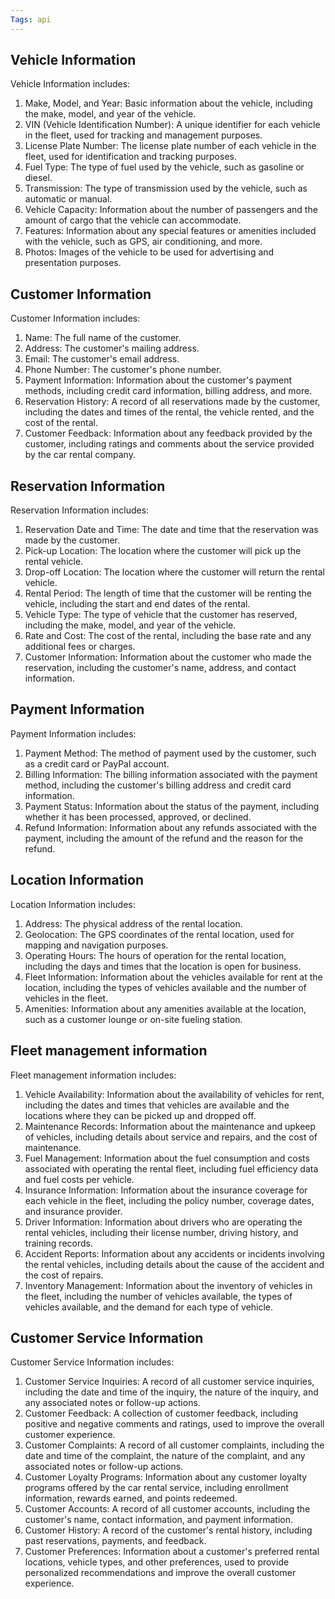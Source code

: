 ```yaml
---
Tags: api
---
```


## Vehicle Information

Vehicle Information includes:

1.  Make, Model, and Year: Basic information about the vehicle, including the make, model, and year of the vehicle.
2.  VIN (Vehicle Identification Number): A unique identifier for each vehicle in the fleet, used for tracking and management purposes.
3.  License Plate Number: The license plate number of each vehicle in the fleet, used for identification and tracking purposes.
4.  Fuel Type: The type of fuel used by the vehicle, such as gasoline or diesel.
5.  Transmission: The type of transmission used by the vehicle, such as automatic or manual.
6.  Vehicle Capacity: Information about the number of passengers and the amount of cargo that the vehicle can accommodate.
7.  Features: Information about any special features or amenities included with the vehicle, such as GPS, air conditioning, and more.
8.  Photos: Images of the vehicle to be used for advertising and presentation purposes.

## Customer Information

Customer Information includes:

1.  Name: The full name of the customer.
2.  Address: The customer's mailing address.
3.  Email: The customer's email address.
4.  Phone Number: The customer's phone number.
5.  Payment Information: Information about the customer's payment methods, including credit card information, billing address, and more.
6.  Reservation History: A record of all reservations made by the customer, including the dates and times of the rental, the vehicle rented, and the cost of the rental.
7.  Customer Feedback: Information about any feedback provided by the customer, including ratings and comments about the service provided by the car rental company.

## Reservation Information

Reservation Information includes:

1.  Reservation Date and Time: The date and time that the reservation was made by the customer.
2.  Pick-up Location: The location where the customer will pick up the rental vehicle.
3.  Drop-off Location: The location where the customer will return the rental vehicle.
4.  Rental Period: The length of time that the customer will be renting the vehicle, including the start and end dates of the rental.
5.  Vehicle Type: The type of vehicle that the customer has reserved, including the make, model, and year of the vehicle.
6.  Rate and Cost: The cost of the rental, including the base rate and any additional fees or charges.
7.  Customer Information: Information about the customer who made the reservation, including the customer's name, address, and contact information.

## Payment Information

Payment Information includes: 

1.  Payment Method: The method of payment used by the customer, such as a credit card or PayPal account.
2.  Billing Information: The billing information associated with the payment method, including the customer's billing address and credit card information.
3.  Payment Status: Information about the status of the payment, including whether it has been processed, approved, or declined.
4.  Refund Information: Information about any refunds associated with the payment, including the amount of the refund and the reason for the refund.

## Location Information

Location Information includes: 

1.  Address: The physical address of the rental location.
2.  Geolocation: The GPS coordinates of the rental location, used for mapping and navigation purposes.
3.  Operating Hours: The hours of operation for the rental location, including the days and times that the location is open for business.
4.  Fleet Information: Information about the vehicles available for rent at the location, including the types of vehicles available and the number of vehicles in the fleet.
5.  Amenities: Information about any amenities available at the location, such as a customer lounge or on-site fueling station.

## Fleet management information

Fleet management information includes: 

1.  Vehicle Availability: Information about the availability of vehicles for rent, including the dates and times that vehicles are available and the locations where they can be picked up and dropped off.
2.  Maintenance Records: Information about the maintenance and upkeep of vehicles, including details about service and repairs, and the cost of maintenance.
3.  Fuel Management: Information about the fuel consumption and costs associated with operating the rental fleet, including fuel efficiency data and fuel costs per vehicle.
4.  Insurance Information: Information about the insurance coverage for each vehicle in the fleet, including the policy number, coverage dates, and insurance provider.
5.  Driver Information: Information about drivers who are operating the rental vehicles, including their license number, driving history, and training records.
6.  Accident Reports: Information about any accidents or incidents involving the rental vehicles, including details about the cause of the accident and the cost of repairs.
7.  Inventory Management: Information about the inventory of vehicles in the fleet, including the number of vehicles available, the types of vehicles available, and the demand for each type of vehicle.

## Customer Service Information

Customer Service Information includes:

1.  Customer Service Inquiries: A record of all customer service inquiries, including the date and time of the inquiry, the nature of the inquiry, and any associated notes or follow-up actions.
2.  Customer Feedback: A collection of customer feedback, including positive and negative comments and ratings, used to improve the overall customer experience.
3.  Customer Complaints: A record of all customer complaints, including the date and time of the complaint, the nature of the complaint, and any associated notes or follow-up actions.
4.  Customer Loyalty Programs: Information about any customer loyalty programs offered by the car rental service, including enrollment information, rewards earned, and points redeemed.
5.  Customer Accounts: A record of all customer accounts, including the customer's name, contact information, and payment information.
6.  Customer History: A record of the customer's rental history, including past reservations, payments, and feedback.
7.  Customer Preferences: Information about a customer's preferred rental locations, vehicle types, and other preferences, used to provide personalized recommendations and improve the overall customer experience.